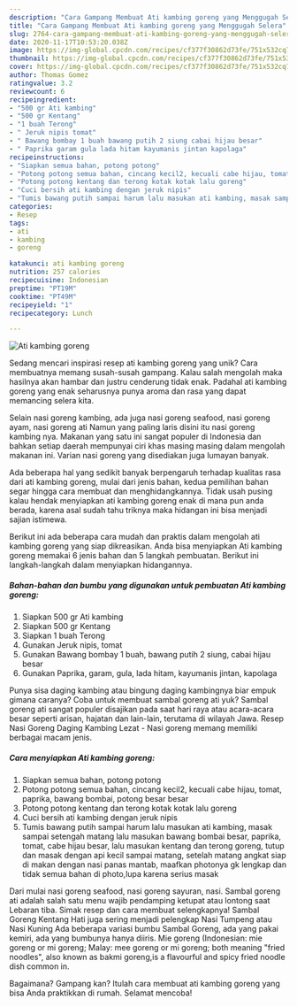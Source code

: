 ```yaml
---
description: "Cara Gampang Membuat Ati kambing goreng yang Menggugah Selera"
title: "Cara Gampang Membuat Ati kambing goreng yang Menggugah Selera"
slug: 2764-cara-gampang-membuat-ati-kambing-goreng-yang-menggugah-selera
date: 2020-11-17T10:53:20.038Z
image: https://img-global.cpcdn.com/recipes/cf377f30862d73fe/751x532cq70/ati-kambing-goreng-foto-resep-utama.jpg
thumbnail: https://img-global.cpcdn.com/recipes/cf377f30862d73fe/751x532cq70/ati-kambing-goreng-foto-resep-utama.jpg
cover: https://img-global.cpcdn.com/recipes/cf377f30862d73fe/751x532cq70/ati-kambing-goreng-foto-resep-utama.jpg
author: Thomas Gomez
ratingvalue: 3.2
reviewcount: 6
recipeingredient:
- "500 gr Ati kambing"
- "500 gr Kentang"
- "1 buah Terong"
- " Jeruk nipis tomat"
- " Bawang bombay 1 buah bawang putih 2 siung cabai hijau besar"
- " Paprika garam gula lada hitam kayumanis jintan kapolaga"
recipeinstructions:
- "Siapkan semua bahan, potong potong"
- "Potong potong semua bahan, cincang kecil2, kecuali cabe hijau, tomat, paprika, bawang bombai, potong besar besar"
- "Potong potong kentang dan terong kotak kotak lalu goreng"
- "Cuci bersih ati kambing dengan jeruk nipis"
- "Tumis bawang putih sampai harum lalu masukan ati kambing, masak sampai setengah matang lalu masukan bawang bombai besar, paprika, tomat, cabe hijau besar, lalu masukan kentang dan terong goreng, tutup dan masak dengan api kecil sampai matang, setelah matang angkat siap di makan dengan nasi panas mantab, maafkan photonya gk lengkap dan tidak semua bahan di photo,lupa karena serius masak"
categories:
- Resep
tags:
- ati
- kambing
- goreng

katakunci: ati kambing goreng 
nutrition: 257 calories
recipecuisine: Indonesian
preptime: "PT19M"
cooktime: "PT49M"
recipeyield: "1"
recipecategory: Lunch

---
```



![Ati kambing goreng](https://img-global.cpcdn.com/recipes/cf377f30862d73fe/751x532cq70/ati-kambing-goreng-foto-resep-utama.jpg)

Sedang mencari inspirasi resep ati kambing goreng yang unik? Cara membuatnya memang susah-susah gampang. Kalau salah mengolah maka hasilnya akan hambar dan justru cenderung tidak enak. Padahal ati kambing goreng yang enak seharusnya punya aroma dan rasa yang dapat memancing selera kita.

Selain nasi goreng kambing, ada juga nasi goreng seafood, nasi goreng ayam, nasi goreng ati Namun yang paling laris disini itu nasi goreng kambing nya. Makanan yang satu ini sangat populer di Indonesia dan bahkan setiap daerah mempunyai ciri khas masing masing dalam mengolah makanan ini. Varian nasi goreng yang disediakan juga lumayan banyak.

Ada beberapa hal yang sedikit banyak berpengaruh terhadap kualitas rasa dari ati kambing goreng, mulai dari jenis bahan, kedua pemilihan bahan segar hingga cara membuat dan menghidangkannya. Tidak usah pusing kalau hendak menyiapkan ati kambing goreng enak di mana pun anda berada, karena asal sudah tahu triknya maka hidangan ini bisa menjadi sajian istimewa.


Berikut ini ada beberapa cara mudah dan praktis dalam mengolah ati kambing goreng yang siap dikreasikan. Anda bisa menyiapkan Ati kambing goreng memakai 6 jenis bahan dan 5 langkah pembuatan. Berikut ini langkah-langkah dalam menyiapkan hidangannya.

<!--inarticleads1-->

##### Bahan-bahan dan bumbu yang digunakan untuk pembuatan Ati kambing goreng:

1. Siapkan 500 gr Ati kambing
1. Siapkan 500 gr Kentang
1. Siapkan 1 buah Terong
1. Gunakan  Jeruk nipis, tomat
1. Gunakan  Bawang bombay 1 buah, bawang putih 2 siung, cabai hijau besar
1. Gunakan  Paprika, garam, gula, lada hitam, kayumanis jintan, kapolaga


Punya sisa daging kambing atau bingung daging kambingnya biar empuk gimana caranya? Coba untuk membuat sambal goreng ati yuk? Sambal goreng ati sangat populer disajikan pada saat hari raya atau acara-acara besar seperti arisan, hajatan dan lain-lain, terutama di wilayah Jawa. Resep Nasi Goreng Daging Kambing Lezat - Nasi goreng memang memiliki berbagai macam jenis. 

<!--inarticleads2-->

##### Cara menyiapkan Ati kambing goreng:

1. Siapkan semua bahan, potong potong
1. Potong potong semua bahan, cincang kecil2, kecuali cabe hijau, tomat, paprika, bawang bombai, potong besar besar
1. Potong potong kentang dan terong kotak kotak lalu goreng
1. Cuci bersih ati kambing dengan jeruk nipis
1. Tumis bawang putih sampai harum lalu masukan ati kambing, masak sampai setengah matang lalu masukan bawang bombai besar, paprika, tomat, cabe hijau besar, lalu masukan kentang dan terong goreng, tutup dan masak dengan api kecil sampai matang, setelah matang angkat siap di makan dengan nasi panas mantab, maafkan photonya gk lengkap dan tidak semua bahan di photo,lupa karena serius masak


Dari mulai nasi goreng seafood, nasi goreng sayuran, nasi. Sambal goreng ati adalah salah satu menu wajib pendamping ketupat atau lontong saat Lebaran tiba. Simak resep dan cara membuat selengkapnya! Sambal Goreng Kentang Hati juga sering menjadi pelengkap Nasi Tumpeng atau Nasi Kuning Ada beberapa variasi bumbu Sambal Goreng, ada yang pakai kemiri, ada yang bumbunya hanya diiris. Mie goreng (Indonesian: mie goreng or mi goreng; Malay: mee goreng or mi goreng; both meaning &#34;fried noodles&#34;, also known as bakmi goreng,is a flavourful and spicy fried noodle dish common in. 

Bagaimana? Gampang kan? Itulah cara membuat ati kambing goreng yang bisa Anda praktikkan di rumah. Selamat mencoba!
